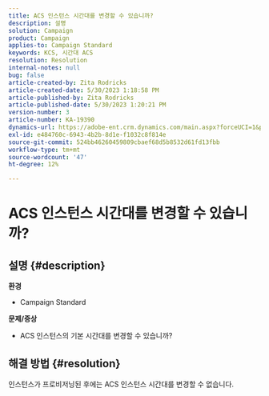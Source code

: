 ```yaml
---
title: ACS 인스턴스 시간대를 변경할 수 있습니까?
description: 설명
solution: Campaign
product: Campaign
applies-to: Campaign Standard
keywords: KCS, 시간대 ACS
resolution: Resolution
internal-notes: null
bug: false
article-created-by: Zita Rodricks
article-created-date: 5/30/2023 1:18:58 PM
article-published-by: Zita Rodricks
article-published-date: 5/30/2023 1:20:21 PM
version-number: 3
article-number: KA-19390
dynamics-url: https://adobe-ent.crm.dynamics.com/main.aspx?forceUCI=1&pagetype=entityrecord&etn=knowledgearticle&id=c0516288-ecfe-ed11-8f6e-6045bd0063aa
exl-id: e484760c-6943-4b2b-8d1e-f1032c8f814e
source-git-commit: 524bb46260459809cbaef68d5b8532d61fd13fbb
workflow-type: tm+mt
source-wordcount: '47'
ht-degree: 12%

---
```


# ACS 인스턴스 시간대를 변경할 수 있습니까?

## 설명 {#description}

<b>환경</b>
- Campaign Standard



<b>문제/증상</b>
- ACS 인스턴스의 기본 시간대를 변경할 수 있습니까?



## 해결 방법 {#resolution}


인스턴스가 프로비저닝된 후에는 ACS 인스턴스 시간대를 변경할 수 없습니다.
